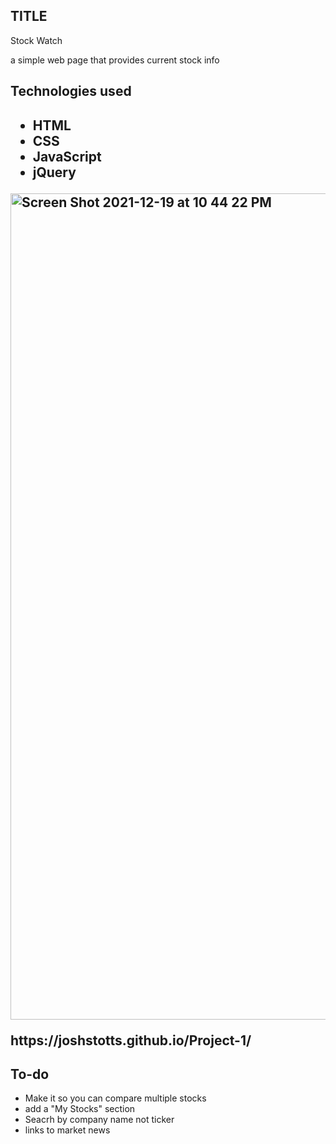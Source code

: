 

<h2>TITLE</h2>
    <p>Stock Watch</p>
       <p> a simple web page that provides current stock info</p>

<h2>Technologies used<h2>
<ul>
    <li>HTML</li>
    <li>CSS</li>
    <li>JavaScript</li>
    <li>jQuery</li>
</ul>
<img width="1322" alt="Screen Shot 2021-12-19 at 10 44 22 PM" src="https://user-images.githubusercontent.com/94932808/146713041-498d188a-6b26-4f87-96ee-fea3bf262ff3.png">

<p>https://joshstotts.github.io/Project-1/</p>

<h2>To-do</h2>
<ul>
    <li>Make it so you can compare multiple stocks</li>
    <li>add a "My Stocks" section</li>
    <li>Seacrh by company name not ticker</li>
    <li>links to market news</li>
</ul>
